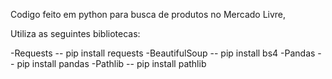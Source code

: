 Codigo feito em python para busca de produtos no Mercado Livre,

Utiliza as seguintes bibliotecas:

-Requests -- pip install requests
-BeautifulSoup -- pip install bs4
-Pandas -- pip install pandas
-Pathlib -- pip install pathlib
